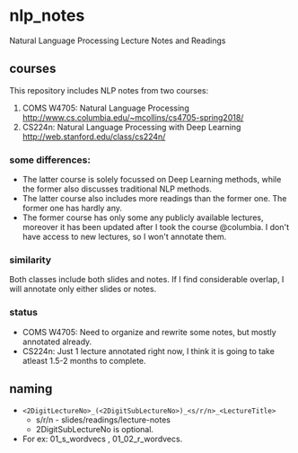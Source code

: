 # nlp_notes
Natural Language Processing Lecture Notes and Readings

## courses
This repository includes NLP notes from two courses:

1. COMS W4705: Natural Language Processing http://www.cs.columbia.edu/~mcollins/cs4705-spring2018/
2. CS224n: Natural Language Processing with Deep Learning http://web.stanford.edu/class/cs224n/

### some differences:
* The latter course is solely focussed on Deep Learning methods, while the former also discusses traditional NLP methods.
* The latter course also includes more readings than the former one. The former one has hardly any.
* The former course has only some any publicly available lectures, moreover it has been updated after I took the course @columbia. I don't have access to new lectures, so I won't annotate them.

### similarity
Both classes include both slides and notes. If I find considerable overlap, I will annotate only either slides or notes.

### status
* COMS W4705: Need to organize and rewrite some notes, but mostly annotated already.
* CS224n: Just 1 lecture annotated right now, I think it is going to take atleast 1.5-2 months to complete.

## naming
* `<2DigitLectureNo>_(<2DigitSubLectureNo>)_<s/r/n>_<LectureTitle>`
  * s/r/n - slides/readings/lecture-notes
  * 2DigitSubLectureNo is optional.
* For ex: 01_s_wordvecs , 01_02_r_wordvecs.
